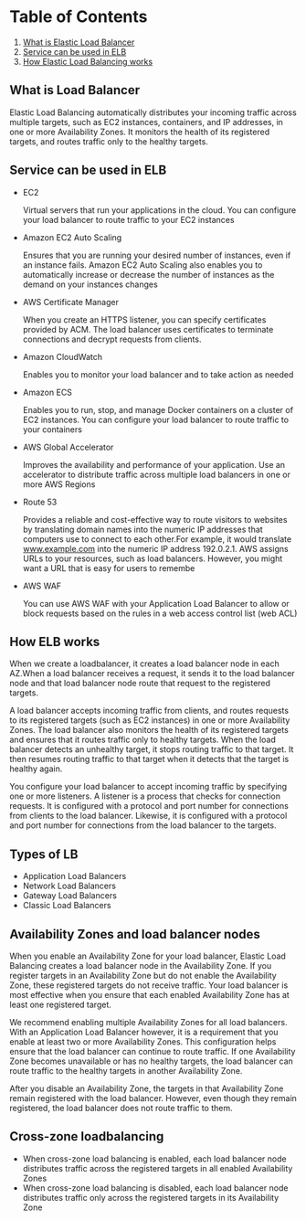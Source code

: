 # Table of Contents
1. [What is Elastic Load Balancer](#What-is-load-balancer)
2. [Service can be used in ELB](#services-can-be-used-in-elb)
3. [How Elastic Load Balancing works](#How-Elastic-Load-Balancing-works)

## What is Load Balancer
Elastic Load Balancing automatically distributes your incoming traffic across multiple targets, such as EC2 instances, containers, and IP addresses, in one or more Availability Zones. It monitors the health of its registered targets, and routes traffic only to the healthy targets.

## Service can be used in ELB

- EC2

    Virtual servers that run your applications in the cloud. You can configure your load balancer to route traffic to your EC2 instances
- Amazon EC2 Auto Scaling

    Ensures that you are running your desired number of instances, even if an instance fails. Amazon EC2 Auto Scaling also enables you to automatically increase or decrease the number of instances as the demand on your instances changes
- AWS Certificate Manager

    When you create an HTTPS listener, you can specify certificates provided by ACM. The load balancer uses certificates to terminate connections and decrypt requests from clients.
- Amazon CloudWatch

    Enables you to monitor your load balancer and to take action as needed
- Amazon ECS

    Enables you to run, stop, and manage Docker containers on a cluster of EC2 instances. You can configure your load balancer to route traffic to your containers
- AWS Global Accelerator

    Improves the availability and performance of your application. Use an accelerator to distribute traffic across multiple load balancers in one or more AWS Regions
- Route 53

    Provides a reliable and cost-effective way to route visitors to websites by translating domain names into the numeric IP addresses that computers use to connect to each other.For example, it would translate www.example.com into the numeric IP address 192.0.2.1. AWS assigns URLs to your resources, such as load balancers. However, you might want a URL that is easy for users to remembe
- AWS WAF

    You can use AWS WAF with your Application Load Balancer to allow or block requests based on the rules in a web access control list (web ACL)

## How ELB works
When we create a loadbalancer, it creates a load balancer node in each AZ.When a load balancer receives a request, it sends it to the load balancer node and that load balancer node route that request to the registered targets.

A load balancer accepts incoming traffic from clients,  and routes requests to its registered targets (such as EC2 instances) in one or more Availability Zones. The load balancer also monitors the health of its registered targets and ensures that it routes traffic only to healthy targets. When the load balancer detects an unhealthy target, it stops routing traffic to that target. It then resumes routing traffic to that target when it detects that the target is healthy again.

You configure your load balancer to accept incoming traffic by specifying one or more listeners. A listener is a process that checks for connection requests. It is configured with a protocol and port number for connections from clients to the load balancer. Likewise, it is configured with a protocol and port number for connections from the load balancer to the targets.

## Types of LB
- Application Load Balancers
- Network Load Balancers
- Gateway Load Balancers
- Classic Load Balancers

## Availability Zones and load balancer nodes

When you enable an Availability Zone for your load balancer, Elastic Load Balancing creates a load balancer node in the Availability Zone. If you register targets in an Availability Zone but do not enable the Availability Zone, these registered targets do not receive traffic. Your load balancer is most effective when you ensure that each enabled Availability Zone has at least one registered target.

We recommend enabling multiple Availability Zones for all load balancers. With an Application Load Balancer however, it is a requirement that you enable at least two or more Availability Zones. This configuration helps ensure that the load balancer can continue to route traffic. If one Availability Zone becomes unavailable or has no healthy targets, the load balancer can route traffic to the healthy targets in another Availability Zone.

After you disable an Availability Zone, the targets in that Availability Zone remain registered with the load balancer. However, even though they remain registered, the load balancer does not route traffic to them.

## Cross-zone loadbalancing

- When cross-zone load balancing is enabled, each load balancer node distributes traffic across the registered targets in all enabled Availability Zones
- When cross-zone load balancing is disabled, each load balancer node distributes traffic only across the registered targets in its Availability Zone


